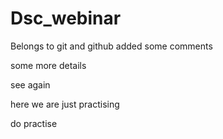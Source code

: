 # Dsc_webinar
Belongs to git and github
added some comments


some more details



see again

here we are just practising

do practise

